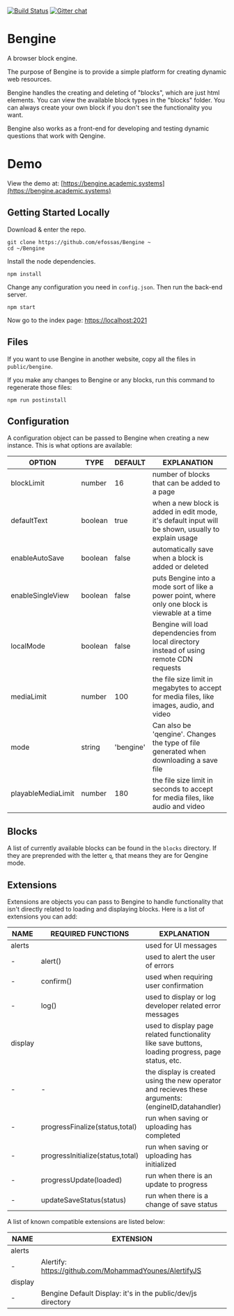 
[![Build Status](https://travis-ci.org/academicsystems/Bengine.svg?branch=master)](https://travis-ci.org/academicsystems/Bengine)
[![Gitter chat](https://badges.gitter.im/gitterHQ/gitter.png)](https://gitter.im/BlockEngine/Lobby)

# Bengine
A browser block engine.

The purpose of Bengine is to provide a simple platform for creating dynamic web resources.

Bengine handles the creating and deleting of "blocks", which are just html elements. You can view the available block types in the "blocks" folder. You can always create your own block if you don't see the functionality you want.

Bengine also works as a front-end for developing and testing dynamic questions that work with Qengine.

# Demo

View the demo at: [https://bengine.academic.systems](https://bengine.academic.systems)

## Getting Started Locally

Download & enter the repo.

```
git clone https://github.com/efossas/Bengine ~
cd ~/Bengine
```

Install the node dependencies.

```
npm install
```

Change any configuration you need in `config.json`. Then run the back-end server.

```
npm start
```

Now go to the index page: [https://localhost:2021](https://localhost:2021)

## Files

If you want to use Bengine in another website, copy all the files in `public/bengine`.

If you make any changes to Bengine or any blocks, run this command to regenerate those files:

```
npm run postinstall
```

## Configuration

A configuration object can be passed to Bengine when creating a new instance. This is what options are available:

OPTION | TYPE | DEFAULT | EXPLANATION
| --- | --- | --- | --- |
blockLimit | number | 16 | number of blocks that can be added to a page
defaultText | boolean | true | when a new block is added in edit mode, it's default input will be shown, usually to explain usage
enableAutoSave | boolean | false | automatically save when a block is added or deleted
enableSingleView | boolean | false | puts Bengine into a mode sort of like a power point, where only one block is viewable at a time
localMode | boolean	| false | Bengine will load dependencies from local directory instead of using remote CDN requests
mediaLimit | number | 100 | the file size limit in megabytes to accept for media files, like images, audio, and video
mode | string | 'bengine' | Can also be 'qengine'. Changes the type of file generated when downloading a save file
playableMediaLimit | number | 180 | the file size limit in seconds to accept for media files, like audio and video

## Blocks

A list of currently available blocks can be found in the `blocks` directory. If they are preprended with the letter `q`, that means they are for Qengine mode.

## Extensions

Extensions are objects you can pass to Bengine to handle functionality that isn't directly related to loading and displaying blocks. Here is a list of extensions you can add:

NAME | REQUIRED FUNCTIONS | EXPLANATION
| --- | --- | --- |
alerts | | used for UI messages
- | alert() | used to alert the user of errors 
- | confirm() | used when requiring user confirmation
- | log() | used to display or log developer related error messages
display | | used to display page related functionality like save buttons, loading progress, page status, etc.
- | - | the display is created using the new operator and recieves these arguments: (engineID,datahandler)
- | progressFinalize(status,total) | run when saving or uploading has completed 
- | progressInitialize(status,total) | run when saving or uploading has initialized
- | progressUpdate(loaded) | run when there is an update to progress
- | updateSaveStatus(status) | run when there is a change of save status

A list of known compatible extensions are listed below:

NAME | EXTENSION
| --- | --- |
alerts | 
- | Alertify: https://github.com/MohammadYounes/AlertifyJS
display| 
- | Bengine Default Display: it's in the public/dev/js directory


